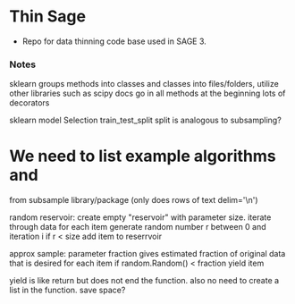 # Thin Sage

* Repo for data thinning code base used in SAGE 3.


### Notes

sklearn groups methods into classes and classes into files/folders,
utilize other libraries such as scipy
docs go in all methods at the beginning
lots of decorators

sklearn model Selection
  train_test_split
  split is analogous to subsampling?

# We need to list example algorithms and

from subsample library/package
  (only does rows of text delim='\n')

  random reservoir: 
    create empty "reservoir" with parameter size. 
    iterate through data
    for each item generate random number r between 0 and iteration i 
    if r < size 
      add item to reserrvoir

  approx sample:
    parameter fraction gives estimated fraction of original data that is desired
    for each item
      if random.Random() < fraction
        yield item
      
yield is like return but does not end the function. also no need to create a list in the function. save space?

